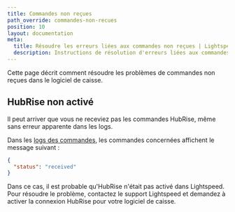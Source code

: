 ```yaml
---
title: Commandes non reçues
path_override: commandes-non-recues
position: 10
layout: documentation
meta:
  title: Résoudre les erreurs liées aux commandes non reçues | Lightspeed Restaurant | HubRise
  description: Instructions de résolution d'erreurs liées aux commandes non reçues dans le logiciel de caisse.
---
```


Cette page décrit comment résoudre les problèmes de commandes non reçues dans le logiciel de caisse.

## HubRise non activé

Il peut arriver que vous ne receviez pas les commandes HubRise, même sans erreur apparente dans les logs.

Dans les [logs des commandes](/apps/lightspeed-restaurant/user-interface#operation), les commandes concernées affichent le message suivant :

```json
{
  "status": "received"
}
```

Dans ce cas, il est probable qu'HubRise n'était pas activé dans Lightspeed. Pour résoudre le problème, contactez le support Lightspeed et demandez à activer la connexion HubRise pour votre logiciel de caisse.
